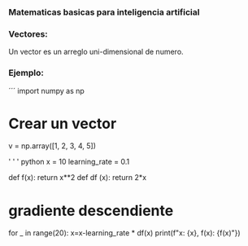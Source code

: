 ### Matematicas basicas para inteligencia artificial

### Vectores: 
Un vector es un arreglo uni-dimensional de numero.

### Ejemplo:
´´´
import numpy as np

# Crear un vector
v = np.array([1, 2, 3, 4, 5])

' ' ' python
x = 10 
learning_rate = 0.1

def f(x):
   return x**2
def df (x):
   return 2*x
# gradiente descendiente
for _ in range(20):
    x=x-learning_rate * df(x)
    print(f"x: {x}, f(x): {f(x)"})